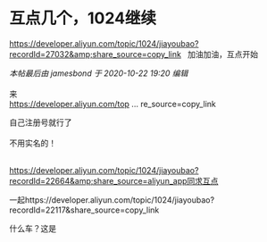 # 互点几个，1024继续


https://developer.aliyun.com/topic/1024/jiayoubao?recordId=27032&amp;share_source=copy_link&nbsp; &nbsp;加油加油，互点开始

<i class="pstatus"> 本帖最后由 jamesbond 于 2020-10-22 19:20 编辑 </i><br />
<br />
来<br />
<a href="https://developer.aliyun.com/topic/1024/jiayoubao?recordId=10713&amp;share_source=copy_link]https://developer.aliyun.com/topic/1024/jiayoubao?recordId=10713&amp;share_source=copy_link" target="_blank">https://developer.aliyun.com/top ... re_source=copy_link</a><img id="aimg_lz6T7" onclick="zoom(this, this.src, 0, 0, 0)" class="zoom" src="https://cdn.jsdelivr.net/gh/hishis/forum-master/public/images/patch.gif" onmouseover="img_onmouseoverfunc(this)" onload="thumbImg(this)" border="0" alt="" />

自己注册号就行了<br />
<br />
不用实名的！<br />
<br />
<img src="static/image/smiley/default/lol.gif" smilieid="12" border="0" alt="" /><img src="static/image/smiley/default/lol.gif" smilieid="12" border="0" alt="" /><img src="static/image/smiley/default/lol.gif" smilieid="12" border="0" alt="" />

https://developer.aliyun.com/topic/1024/jiayoubao?recordId=22664&amp;share_source=aliyun_app同求互点

一起https://developer.aliyun.com/topic/1024/jiayoubao?recordId=22117&amp;share_source=copy_link

什么车？这是

